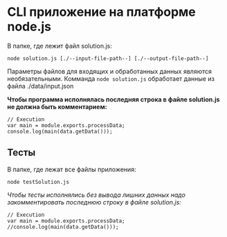 # CLI приложение на платформе node.js

В папке, где лежит файл solution.js:
```
node solution.js [./--input-file-path--] [./--output-file-path--]
```

Параметры файлов для входящих и обработанных данных являются необязательными.
Комманда ``` node solution.js ``` обработает данные из файла ./data/input.json 

**Чтобы программа исполнялась последняя строка в файле solution.js не должна быть комментарием:**
```
// Execution
var main = module.exports.processData;
console.log(main(data.getData()));
```

## Тесты
В папке, где лежат все файлы приложения:
```
node testSolution.js
```

*Чтобы тесты исполнялись без вывода лишних данных надо закомментировать последнюю строку в файле solution.js:*
```
// Execution
var main = module.exports.processData;
//console.log(main(data.getData()));
```
